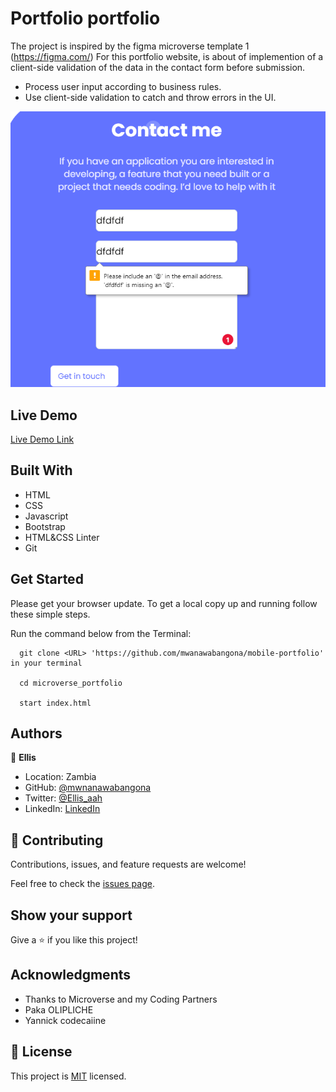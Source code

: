 # Portfolio portfolio

The project is inspired by the figma microverse template 1 (https://figma.com/)
For this portfolio website, is about of implemention of a client-side validation of the data in the contact form before submission.
- Process user input according to business rules.
- Use client-side validation to catch and throw errors in the UI.


![screenshot](./image/contact.png)

 

## Live Demo

[Live Demo Link](https://mwanawabangona.github.io/mobile-portfolio/)
 
## Built With

- HTML
- CSS
- Javascript
- Bootstrap 
- HTML&CSS Linter
- Git

## Get Started

Please get your browser update.
To get a local copy up and running follow these simple steps.

Run the command below from the Terminal:

      git clone <URL> 'https://github.com/mwanawabangona/mobile-portfolio' in your terminal

	  cd microverse_portfolio

	  start index.html



## Authors

👤 **Ellis**

- Location: Zambia
- GitHub: [@mwnanawabangona](https://github.com/mwanawabangona)
- Twitter: [@Ellis_aah](https://twitter.com/Ellis-aah)
- LinkedIn: [LinkedIn](https://www.linkedin.com/)


## 🤝 Contributing

Contributions, issues, and feature requests are welcome!

Feel free to check the [issues page](https://github.com/mwanawabangona/mobile-portfolio/issues).

## Show your support

Give a ⭐️ if you like this project!

## Acknowledgments

- Thanks to Microverse and my Coding Partners
- Paka OLIPLICHE
- Yannick codecaiine

## 📝 License

This project is [MIT](./MIT.md) licensed.
